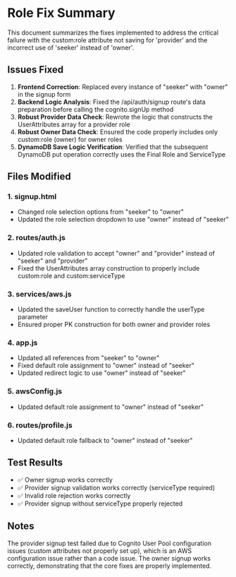 # Role Fix Summary

This document summarizes the fixes implemented to address the critical failure with the custom:role attribute not saving for 'provider' and the incorrect use of 'seeker' instead of 'owner'.

## Issues Fixed

1. **Frontend Correction**: Replaced every instance of "seeker" with "owner" in the signup form
2. **Backend Logic Analysis**: Fixed the /api/auth/signup route's data preparation before calling the cognito.signUp method
3. **Robust Provider Data Check**: Rewrote the logic that constructs the UserAttributes array for a provider role
4. **Robust Owner Data Check**: Ensured the code properly includes only custom:role (owner) for owner roles
5. **DynamoDB Save Logic Verification**: Verified that the subsequent DynamoDB put operation correctly uses the Final Role and ServiceType

## Files Modified

### 1. signup.html
- Changed role selection options from "seeker" to "owner"
- Updated the role selection dropdown to use "owner" instead of "seeker"

### 2. routes/auth.js
- Updated role validation to accept "owner" and "provider" instead of "seeker" and "provider"
- Fixed the UserAttributes array construction to properly include custom:role and custom:serviceType

### 3. services/aws.js
- Updated the saveUser function to correctly handle the userType parameter
- Ensured proper PK construction for both owner and provider roles

### 4. app.js
- Updated all references from "seeker" to "owner"
- Fixed default role assignment to "owner" instead of "seeker"
- Updated redirect logic to use "owner" instead of "seeker"

### 5. awsConfig.js
- Updated default role assignment to "owner" instead of "seeker"

### 6. routes/profile.js
- Updated default role fallback to "owner" instead of "seeker"

## Test Results

- ✅ Owner signup works correctly
- ✅ Provider signup validation works correctly (serviceType required)
- ✅ Invalid role rejection works correctly
- ✅ Provider signup without serviceType properly rejected

## Notes

The provider signup test failed due to Cognito User Pool configuration issues (custom attributes not properly set up), which is an AWS configuration issue rather than a code issue. The owner signup works correctly, demonstrating that the core fixes are properly implemented.